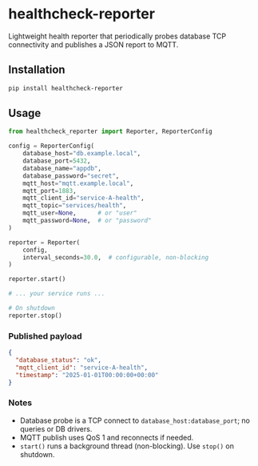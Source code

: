 # healthcheck-reporter

Lightweight health reporter that periodically probes database TCP connectivity and publishes a JSON report to MQTT.

## Installation

```bash
pip install healthcheck-reporter
```

## Usage

```python
from healthcheck_reporter import Reporter, ReporterConfig

config = ReporterConfig(
    database_host="db.example.local",
    database_port=5432,
    database_name="appdb",
    database_password="secret",
    mqtt_host="mqtt.example.local",
    mqtt_port=1883,
    mqtt_client_id="service-A-health",
    mqtt_topic="services/health",
    mqtt_user=None,      # or "user"
    mqtt_password=None,  # or "password"
)

reporter = Reporter(
    config,
    interval_seconds=30.0,  # configurable, non-blocking
)

reporter.start()

# ... your service runs ...

# On shutdown
reporter.stop()
```

### Published payload

```json
{
  "database_status": "ok",
  "mqtt_client_id": "service-A-health",
  "timestamp": "2025-01-01T00:00:00+00:00"
}
```

### Notes
- Database probe is a TCP connect to `database_host:database_port`; no queries or DB drivers.
- MQTT publish uses QoS 1 and reconnects if needed.
- `start()` runs a background thread (non-blocking). Use `stop()` on shutdown.